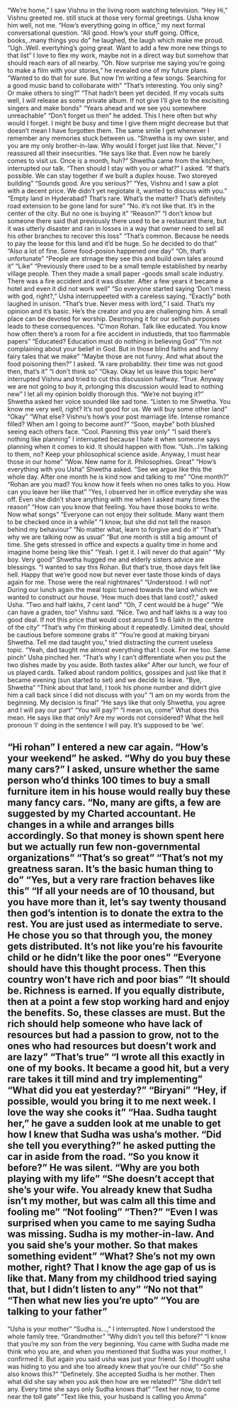 “We’re home,” I saw Vishnu in the living room watching television. 
“Hey Hi,” Vishnu greeted me. still stuck at those very formal greetings. Usha know him well, not me. 
“How’s everything going in office,” my next formal conversational question. 
“All good. How’s your stuff going. Office, books,..many things you do” he laughed, the laugh which make me proud. 
“Ugh..Well. evertyhing’s going great. Want to add a few more new things to that list” I love to flex my work, maybe not in a direct way but somehow that should reach ears of all nearby. 
“Oh. Now surprise me saying you’re going to make a film with your stories,” he revealed one of my future plans. 
“Wanted to do that for sure. But now I’m writing a few songs. Searching for a good music band to collobarate with”
“That’s interesting. You only sing? Or make others to sing?” 
“That hadn’t been yet decided. If my vocals suits well, I will release as some private album. If not give I’ll give to the excisiting singers and make bonds”
“Years ahead and we see you somewhere unreachable” “Don’t forget us then” he added. This I here often but why would I forget. I might be busy and time I give them might decrease but that doesn’t mean I have forgotten them. The same smile I get whenever I remember any memories stuck between us. 
“Shwetha is my own sister, and you are my only brother-in-law. Why would I forget just like that. Never,” I reassured all their insecurities. 
  “He says like that. Even now he barely comes to visit us. Once is a month, huh?” Shwetha came from the kitchen, interrupted our talk. 
“Then should I stay with you or what?” I asked. 
“If that’s possible. We can stay together if we built a duplex house. Two storeyed building”
“Sounds good. Are you serious?” 
“Yes, Vishnu and I saw a plot with a decent price. We didn’t yet negiotate it, wanted to discuss with you.”
“Empty land in Hyderabad? That’s rare. What’s the matter? That’s definitely road extension to be gone land for sure”
“No. it’s not like that. It’s in the center of the city. But no one is buying it”
“Reason?”
“I don’t know but someone there said that previously there used to be a restaurant there, but it was utterly disaster and ran in losses in a way that owner need to sell all his other branches to recover this loss” 
“That’s common. Because he needs to pay the lease for this land and it’d be huge. So he decided to do that”
“Also a lot of fine. Some food-posion happened one day”
“Oh, that’s unfortunate” 
“People are strnage they see this and build own tales around it”
“Like”
“Previously there used to be a small temple established by nearby village people. Then they made a small paper -goods small scale industry. There was a fire accident and it was disster. After a few years it became a hotel and even it did not work well”
“So everyone started saying ‘Don’t mess with god, right?,” Usha interruppeeted with a careless saying. 
“Exactly” both laughed in unison. 
“That’s true. Never mess with lord,” I said. That’s my opinion and it’s basic. He’s the creator and you are challenging him. A small place can be devoted for worship. Desrtroying it for our selfish purposes leads to these consequences. 
“C’mon Rohan. Talk like educated. You know how often there’s a room for a fire accident in industieds, that too flammable papers”
“Educated? Education must do nothing in believing God”
“I’m not complaining about your belief in God. But in those blind faiths and funny fairy tales that we make”
“Maybe those are not funny. And what about the food poisoning then?” I asked. 
“A rare probability. their time was not good then, that’s it”
“I don’t think so” 
“Okay. Okay let us leave this topic here” interrupted Vishnu and tried to cut this discussion halfway. 
“True. Anyway we are not going to buy it, prlonging this discussion would lead to nothing new” I let all my opinion boldly thorough this. 
“We’re not buying it?” Shwetha asked her voice sounded like sad tone. 
“Listen to me Shwetha. You know me very well, right? It’s not good for us. We will buy some other land” 
“Okay”
“What else? Vishnu’s how’s your post marriage life. Intense romance filled? When am I going to become aunt?” 
“Soon, maybe” both blushed seeing each others face. 
“Cool. Planning this year only” 
“I said there’s nothing like planning” I interrupted because I hate it when someone says planning when it comes to kid. It should happen with flow. 
“Ush…I’m talking to them, no? Keep your philosophical science aside. Anyway, I must hear those in our home” 
“Wow. New name for it. Philosophies. Great”
“How’s everything with you Usha” Shwetha asked. 
“See we argue like this the whole day. After one month he is kind now and talking to me”
“One month?”
“Rohan are you mad? You know how it feels when no ones talks to you. How can you leave her like that”
“Yes, I observed her in office everyday she was off. Even she didn’t share anything with me when I asked many times the reason” 
“How can you know that feeling. You have those books to write. Now what songs”
“Everyone can not enjoy their solitude. Many want them to be checked once in a while” 
“I know, but she did not tell the reason behind my behaviour”
“No matter what, learn to forgive and do it”
“That’s why we are talking now as usual”
“But one month is still a big amount of time. She gets stressed in office and expects a quality time in home and imagine home being like this”
“Yeah. I get it. I will never do that again”
“My boy. Very good” Shwetha hugged me and elderly sisters advice are blessings. 
“I wanted to say this Rohan. But that’s true, those days felt like hell. Happy that we’re good now but never ever taste those kinds of days again for me. Those were the real  nightmares”
“Understood. I will not”
During our lunch again the meal topic turned towards the land which we wanted to construct our house.
‘How much does that land cost?,” asked Usha. 
“Two and half lakhs, 7 cent land” 
“Oh, 7 cent would be a huge”
“We can have a graden, too” Vishnu said. 
“Nice. Two and half lakhs is  a way too good deal. If not this price that would cost around 5 to 6 lakh in the centre of the city”
“That’s why I’m thinking about it repeatedly. Limited deal, should be cautious before someone grabs it”
“You’re good at making biryani Shwetha. Tell me dad taught you,” tried distracting the current useless topic. 
“Yeah, dad taught me almost everything that I cook. For me too. Same pinch” Usha pinched her. 
“That’s why I can’t differentiate when you put the two dishes made by you aside. Both tastes alike” 
After our lunch, we four of us played cards. Talked about random politics, gossipes and just like that it became evening (sun started to set) and we decide to leave. 
“Bye, Shwetha” 
“Think about that land, I took his phone number and didn’t give him a call back since I did not discuss with you” 
“I am on my words from the beginning. My decision is final”
“He says like that only Shwetha, you agree and I will pay our part”
“You will pay?”
“I mean us, come” 
What does this mean. He says like that only? Are my words not considered? What the hell pronoun ‘I’ doing in the sentence I will pay. It’s supposed to be ‘we’. 




“Hi rohan” I entered a new car again. 
“How’s your weekend” he asked. 
“Why do you buy these many cars?” I asked, unsure whether the same person who’d thinks 100 times to buy a small furniture item in his house would really buy these many fancy cars. 
“No, many are gifts, a few are suggested by my Charted accountant.  He changes in a while and arranges bills accordingly. So that money is shown spent here but we actually run few non-governmental organizations”
“That’s so great”
“That’s not my greatness saran. It’s the basic human thing to do”
“Yes, but a very rare fraction behaves like this” 
“If all your needs are of 10 thousand, but you have more than it, let’s say twenty thousand then god’s intention is to donate the extra to the rest. You are just used as intermediate to serve. He chose you so that through you, the money gets distributed. It’s not like you’re his favourite child or he didn’t like the poor ones”
“Everyone should have this thought process. Then this country won’t have rich and poor bias”
“It should be. Richness is earned. If you equally distribute, then at a point a few stop working hard and enjoy the benefits. So, these classes are must. But the rich should help someone who have lack of resources but had a passion to grow, not to the ones who had resources but doesn’t work and are lazy”
“That’s true”
“I wrote all this exactly in one of my books. It became a good hit, but a very rare takes it till mind and try implementing”
“What did you eat yesterday?”
“Biryani”
“Hey, if possible, would you bring it to me next week. I love the way she cooks it”
“Haa. Sudha taught her,” he gave a sudden look at me unable to get how I knew that Sudha was usha’s mother. 
“Did she tell you everything?” he asked putting the car in aside from the road. 
“So you know it before?”
He was silent. 
“Why are you both playing with my life”
“She doesn’t accept that she’s your wife. You already knew that Sudha isn’t my mother, but was calm all this time and fooling me”
“Not fooling”
“Then?”
“Even I was surprised when you came to me saying Sudha was missing. Sudha is my mother-in-law. And you said she’s your mother. So that makes something evident”
“What? She’s not my own mother, right? That I know the age gap of us is like that. Many from my childhood tried saying that, but I didn’t listen to any”
“No not that”
“Then what new lies you’re upto”
“You are talking to your father”
-----
“Usha is your mother”
“Sudha is...,” I interrupted. Now I understood the whole family tree.
“Grandmother”
“Why didn’t you tell this before?”
“I know that you’re my son from the very beginning. You came with Sudha made me think who you are, and when you mentioned that Sudha was your mother, I confirmed it. But again you said usha was just your friend. So I thought usha was hiding to you and she too already knew that you’re our child”
“So she also knows this?”
“Definetely. She accepted Sudha is her mother. Then what did she say when you ask then how are we related?”
“She didn’t tell any. Every time she says only Sudha knows that”
“Text her now, to come near the toll gate”
“Text like this, your husband is calling you Amma”




